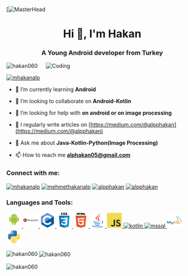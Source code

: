 [![MasterHead](https://blog.jetbrains.com/wp-content/uploads/2017/05/kotlin-android_kotlin.png)
<h1 align="center">Hi 👋, I'm Hakan</h1>
<h3 align="center">A Young Android developer from Turkey</h3>
<img align="right" alt ="Coding" width="400" src="https://fgp.dev/static/media/AndroidDevelopmentImg1.44dafe2f.gif">

<p align="left"> <img src="https://komarev.com/ghpvc/?username=hakan060&label=Profile%20views&color=0e75b6&style=flat" alt="hakan060" /> </p>

<p align="left"> <a href="https://twitter.com/mhakanalp" target="blank"><img src="https://img.shields.io/twitter/follow/mhakanalp?logo=twitter&style=for-the-badge" alt="mhakanalp" /></a> </p>

- 🌱 I’m currently learning **Android**

- 👯 I’m looking to collaborate on **Android-Kotlin**

- 🤝 I’m looking for help with **on android or on image processing**

- 📝 I regularly write articles on [https://medium.com/@alpphakan](https://medium.com/@alpphakan)

- 💬 Ask me about **Java-Kotlin-Python(Image Processing)**

- 📫 How to reach me **alphakan05@gmail.com**

<h3 align="left">Connect with me:</h3>
<p align="left">
<a href="https://twitter.com/mhakanalp" target="blank"><img align="center" src="https://raw.githubusercontent.com/rahuldkjain/github-profile-readme-generator/master/src/images/icons/Social/twitter.svg" alt="mhakanalp" height="30" width="40" /></a>
<a href="https://linkedin.com/in/mehmethakanalp" target="blank"><img align="center" src="https://raw.githubusercontent.com/rahuldkjain/github-profile-readme-generator/master/src/images/icons/Social/linked-in-alt.svg" alt="mehmethakanalp" height="30" width="40" /></a>
<a href="https://instagram.com/alpphakan" target="blank"><img align="center" src="https://raw.githubusercontent.com/rahuldkjain/github-profile-readme-generator/master/src/images/icons/Social/instagram.svg" alt="alpphakan" height="30" width="40" /></a>
<a href="https://medium.com/@alpphakan" target="blank"><img align="center" src="https://raw.githubusercontent.com/rahuldkjain/github-profile-readme-generator/master/src/images/icons/Social/medium.svg" alt="alpphakan" height="30" width="40" /></a>
</p>

<h3 align="left">Languages and Tools:</h3>
<p align="left"> <a href="https://developer.android.com" target="_blank" rel="noreferrer"> <img src="https://raw.githubusercontent.com/devicons/devicon/master/icons/android/android-original-wordmark.svg" alt="android" width="40" height="40"/> </a> <a href="https://angular.io" target="_blank" rel="noreferrer"> <img src="https://raw.githubusercontent.com/devicons/devicon/master/icons/angularjs/angularjs-original-wordmark.svg" alt="angularjs" width="40" height="40"/> </a> <a href="https://www.cprogramming.com/" target="_blank" rel="noreferrer"> <img src="https://raw.githubusercontent.com/devicons/devicon/master/icons/c/c-original.svg" alt="c" width="40" height="40"/> </a> <a href="https://www.w3schools.com/css/" target="_blank" rel="noreferrer"> <img src="https://raw.githubusercontent.com/devicons/devicon/master/icons/css3/css3-original-wordmark.svg" alt="css3" width="40" height="40"/> </a> <a href="https://www.w3.org/html/" target="_blank" rel="noreferrer"> <img src="https://raw.githubusercontent.com/devicons/devicon/master/icons/html5/html5-original-wordmark.svg" alt="html5" width="40" height="40"/> </a> <a href="https://www.java.com" target="_blank" rel="noreferrer"> <img src="https://raw.githubusercontent.com/devicons/devicon/master/icons/java/java-original.svg" alt="java" width="40" height="40"/> </a> <a href="https://developer.mozilla.org/en-US/docs/Web/JavaScript" target="_blank" rel="noreferrer"> <img src="https://raw.githubusercontent.com/devicons/devicon/master/icons/javascript/javascript-original.svg" alt="javascript" width="40" height="40"/> </a> <a href="https://kotlinlang.org" target="_blank" rel="noreferrer"> <img src="https://www.vectorlogo.zone/logos/kotlinlang/kotlinlang-icon.svg" alt="kotlin" width="40" height="40"/> </a> <a href="https://www.microsoft.com/en-us/sql-server" target="_blank" rel="noreferrer"> <img src="https://www.svgrepo.com/show/303229/microsoft-sql-server-logo.svg" alt="mssql" width="40" height="40"/> </a> <a href="https://www.mysql.com/" target="_blank" rel="noreferrer"> <img src="https://raw.githubusercontent.com/devicons/devicon/master/icons/mysql/mysql-original-wordmark.svg" alt="mysql" width="40" height="40"/> </a> <a href="https://www.python.org" target="_blank" rel="noreferrer"> <img src="https://raw.githubusercontent.com/devicons/devicon/master/icons/python/python-original.svg" alt="python" width="40" height="40"/> </a> </p>

<p><img align="left" src="https://github-readme-stats.vercel.app/api/top-langs?username=hakan060&show_icons=true&locale=en&layout=compact" alt="hakan060" /></p>

<p>&nbsp;<img align="center" src="https://github-readme-stats.vercel.app/api?username=hakan060&show_icons=true&locale=en" alt="hakan060" /></p>

<p><img align="center" src="https://github-readme-streak-stats.herokuapp.com/?user=hakan060&" alt="hakan060" /></p>
